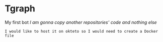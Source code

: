 # Tgraph
My first bot 
<i> I am gonna copy another repositories' code and nothing else</i>   

`I would like to host it on okteto so I would need to create a Docker file`
